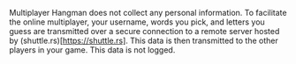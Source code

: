 Multiplayer Hangman does not collect any personal information. To facilitate the online multiplayer, your username, words you pick, and letters you guess are transmitted over a secure connection to a remote server hosted by (shuttle.rs)[https://shuttle.rs]. This data is then transmitted to the other players in your game. This data is not logged.
